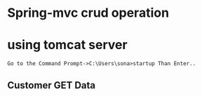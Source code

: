 # Spring-mvc crud operation
# using tomcat server 
```shell
Go to the Command Prompt->C:\Users\sona>startup Than Enter..

```
## Customer GET Data
```shell

```
